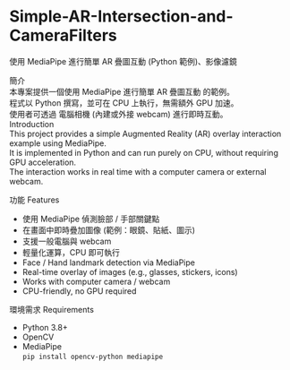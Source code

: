 # Simple-AR-Intersection-and-CameraFilters

使用 MediaPipe 進行簡單 AR 疊圖互動 (Python 範例)、影像濾鏡  

簡介  
本專案提供一個使用 MediaPipe 進行簡單 AR 疊圖互動 的範例。  
程式以 Python 撰寫，並可在 CPU 上執行，無需額外 GPU 加速。  
使用者可透過 電腦相機 (內建或外接 webcam) 進行即時互動。  
Introduction  
This project provides a simple Augmented Reality (AR) overlay interaction example using MediaPipe.  
It is implemented in Python and can run purely on CPU, without requiring GPU acceleration.  
The interaction works in real time with a computer camera or external webcam.  

功能 Features  
- 使用 MediaPipe 偵測臉部 / 手部關鍵點  
- 在畫面中即時疊加圖像 (範例：眼鏡、貼紙、圖示)  
- 支援一般電腦與 webcam  
- 輕量化運算，CPU 即可執行  
- Face / Hand landmark detection via MediaPipe  
- Real-time overlay of images (e.g., glasses, stickers, icons)  
- Works with computer camera / webcam  
- CPU-friendly, no GPU required  

環境需求 Requirements  
- Python 3.8+  
- OpenCV  
- MediaPipe  
```pip install opencv-python mediapipe```
